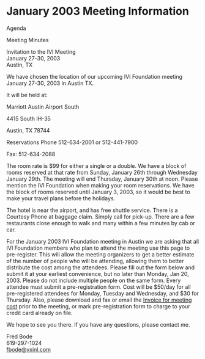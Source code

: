 # January 2003 Meeting Information

  
  
Agenda  
  
Meeting Minutes  
  
Invitation to the IVI Meeting  
January 27-30, 2003  
Austin, TX  
  
We have chosen the location of our upcoming IVI Foundation meeting
January 27-30, 2003 in Austin TX.  
  
It will be held at:  
  
Marriott Austin Airport South  
  
4415 South IH-35  
  
Austin, TX 78744  
  
Reservations Phone 512-634-2001 or 512-441-7900  
  
Fax: 512-634-2088  
  
The room rate is $99 for either a single or a double. We have a block of
rooms reserved at that rate from Sunday, January 26th through Wednesday
January 29th. The meeting will end Thursday, January 30th at noon.
Please mention the IVI Foundation when making your room reservations. We
have the block of rooms reserved until January 3, 2003, so it would be
best to make your travel plans before the holidays.  
  
The hotel is near the airport, and has free shuttle service. There is a
Courtesy Phone at baggage claim. Simply call for pick-up. There are a
few restaurants close enough to walk and many within a few minutes by
cab or car.  
  
For the January 2003 IVI Foundation meeting in Austin we are asking that
all IVI Foundation members who plan to attend the meeting use this page
to pre-register. This will allow the meeting organizers to get a better
estimate of the number of people who will be attending, allowing them to
better distribute the cost among the attendees. Please fill out the form
below and submit it at your earliest convenience, but no later than
Monday, Jan 20, 2003. Please do not include multiple people on the same
form. Every attendee must submit a pre-registration form. Cost will be
$50/day for all pre-registered attendees for Monday, Tuesday and
Wednesday, and $30 for Thursday. Also, please download and fax or email
the [Invoice for meeting cost](IVIJan2003Invoice.doc) prior to the
meeting, or mark pre-registration form to charge to your credit card
already on file.  
  
We hope to see you there. If you have any questions, please contact
me.  
  
Fred Bode  
619-297-1024  
<fbode@vxinl.com>
